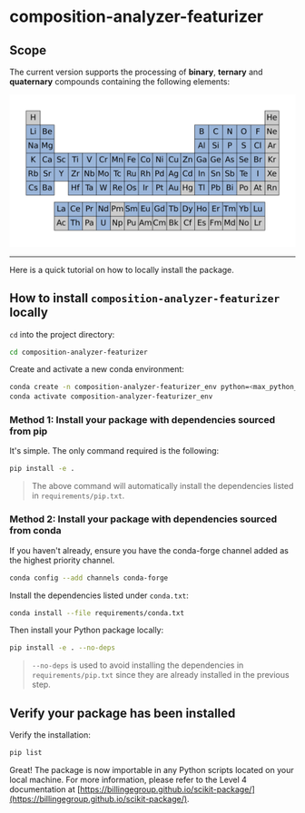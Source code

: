 # composition-analyzer-featurizer

## Scope

The current version supports the processing of **binary**, **ternary** and **quaternary** compounds containing the following elements:

![alt text](assets/img/periodic_table.png)

---
Here is a quick tutorial on how to locally install the package.

## How to install `composition-analyzer-featurizer` locally

`cd` into the project directory:

```bash
cd composition-analyzer-featurizer
```

Create and activate a new conda environment:

```bash
conda create -n composition-analyzer-featurizer_env python=<max_python_version>
conda activate composition-analyzer-featurizer_env
```

### Method 1: Install your package with dependencies sourced from pip

It's simple. The only command required is the following:

```bash
pip install -e .
```

> The above command will automatically install the dependencies listed in
> `requirements/pip.txt`.

### Method 2: Install your package with dependencies sourced from conda

If you haven't already, ensure you have the conda-forge channel added as the
highest priority channel.

```bash
conda config --add channels conda-forge
```

Install the dependencies listed under `conda.txt`:

```bash
conda install --file requirements/conda.txt
```

Then install your Python package locally:

```bash
pip install -e . --no-deps
```

> `--no-deps` is used to avoid installing the dependencies in
> `requirements/pip.txt` since they are already installed in the previous step.

## Verify your package has been installed

Verify the installation:

```bash
pip list
```

Great! The package is now importable in any Python scripts located on your local
machine. For more information, please refer to the Level 4 documentation at
[https://billingegroup.github.io/scikit-package/](https://billingegroup.github.io/scikit-package/).

